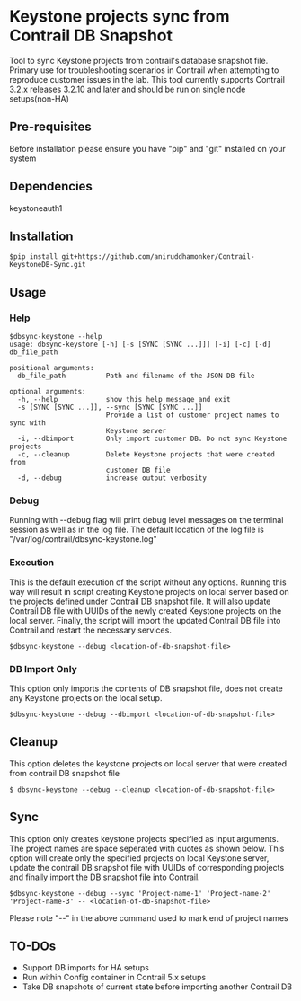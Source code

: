 # Keystone projects sync from Contrail DB Snapshot
Tool to sync Keystone projects from contrail's database snapshot file.
Primary use for troubleshooting scenarios in Contrail when attempting to reproduce customer issues in the lab.
This tool currently supports Contrail 3.2.x releases 3.2.10 and later and should be run on single node setups(non-HA)

## Pre-requisites
Before installation please ensure you have "pip" and "git" installed on your system

## Dependencies
keystoneauth1

## Installation
```
$pip install git+https://github.com/aniruddhamonker/Contrail-KeystoneDB-Sync.git
```

## Usage
### Help
```
$dbsync-keystone --help
usage: dbsync-keystone [-h] [-s [SYNC [SYNC ...]]] [-i] [-c] [-d] db_file_path

positional arguments:
  db_file_path          Path and filename of the JSON DB file

optional arguments:
  -h, --help            show this help message and exit
  -s [SYNC [SYNC ...]], --sync [SYNC [SYNC ...]]
                        Provide a list of customer project names to sync with
                        Keystone server
  -i, --dbimport        Only import customer DB. Do not sync Keystone projects
  -c, --cleanup         Delete Keystone projects that were created from
                        customer DB file
  -d, --debug           increase output verbosity

```

### Debug
Running with --debug flag will print debug level messages on the terminal session as well as in the log file.
The default location of the log file is "/var/log/contrail/dbsync-keystone.log"

### Execution
This is the default execution of the script without any options.
Running this way will result in script creating Keystone projects on local server based on the projects defined under Contrail DB snapshot file. It will also update Contrail DB file with UUIDs of the newly created Keystone projects on the local server.
Finally, the script will import the updated Contrail DB file into Contrail and restart the necessary services.

```
$dbsync-keystone --debug <location-of-db-snapshot-file>
```

### DB Import Only
This option only imports the contents of DB snapshot file, does not create any Keystone projects on the local setup.

```
$dbsync-keystone --debug --dbimport <location-of-db-snapshot-file>
```

## Cleanup
This option deletes the keystone projects on local server that were created from contrail DB snapshot file
```
$ dbsync-keystone --debug --cleanup <location-of-db-snapshot-file>
```

## Sync
This option only creates keystone projects specified as input arguments. The project names are space seperated with quotes as shown below. This option will create only the specified projects on local Keystone server, update the contrail DB snapshot file with UUIDs of corresponding projects and finally import the DB snapshot file into Contrail.
```
$dbsync-keystone --debug --sync 'Project-name-1' 'Project-name-2' 'Project-name-3' -- <location-of-db-snapshot-file>
```
Please note "--" in the above command used to mark end of project names

## TO-DOs
+ Support DB imports for HA setups
+ Run within Config container in Contrail 5.x setups
+ Take DB snapshots of current state before importing another Contrail DB
